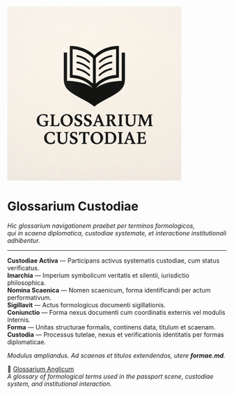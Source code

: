 <img src="https://raw.githubusercontent.com/Imperium-Silentii/imarch-passports-ledger/main/passport-images/Logo_Glossarium_custodiae.png" width="400">

# Glossarium Custodiae
_Hic glossarium navigationem praebet per terminos formologicos,  
qui in scaena diplomatica, custodiae systemate, et interactione institutionali adhibentur._

---

**Custodiae Activa** — Participans activus systematis custodiae, cum status verificatus.  
**Imarchia** — Imperium symbolicum veritatis et silentii, iurisdictio philosophica.  
**Nomina Scaenica** — Nomen scaenicum, forma identificandi per actum performativum.  
**Sigillavit** — Actus formologicus documenti sigillationis.  
**Coniunctio** — Forma nexus documenti cum coordinatis externis vel modulis internis.  
**Forma** — Unitas structurae formalis, continens data, titulum et scaenam.  
**Custodia** — Processus tutelae, nexus et verificationis identitatis per formas diplomaticae.  

_Modulus ampliandus. Ad scaenas et titulos extendendos, utere **formae.md**._

📘 [Glossarium Anglicum](https://archivum.imarch.sbs/custodiae-scenes/Glossarium_en)  
_A glossary of formological terms used in the passport scene, custodiae system, and institutional interaction._





